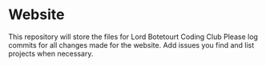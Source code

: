 # Website
This repository will store the files for Lord Botetourt Coding Club
Please log commits for all changes made for the website.  Add issues you find and list projects when necessary.
